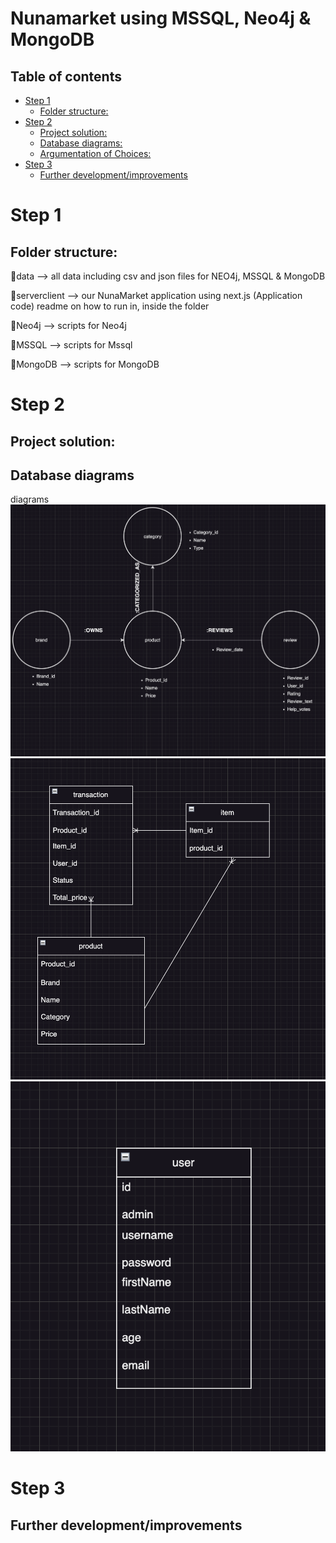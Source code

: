 # Nunamarket using MSSQL, Neo4j & MongoDB
## Table of contents
- [Step 1](#step-1)
  - [Folder structure:](#folder-structure)
- [Step 2](#step-2)
  - [Project solution:](#Project-resume)
  - [Database diagrams:](#Database-diagrams)
  - [Argumentation of Choices:](#argumentation-of-choices)
- [Step 3](#step-3)
  - [Further development/improvements](#further-developmentimprovements)

# Step 1
## Folder structure:
📁data --> all data including csv and json files for NEO4j, MSSQL & MongoDB

📁serverclient --> our NunaMarket application using next.js (Application code) readme on how to run in, inside the folder

📁Neo4j --> scripts for Neo4j

📁MSSQL --> scripts for Mssql

📁MongoDB --> scripts for MongoDB

# Step 2
## Project solution:


## Database diagrams
diagrams
![Screenshot](NEO4j.png)
![Screenshot](Mongodb.png)
![Screenshot](SQL.png)

# Step 3
## Further development/improvements

